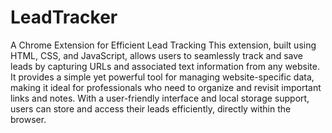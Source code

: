 # LeadTracker
 A Chrome Extension for Efficient Lead Tracking This extension, built using HTML, CSS, and JavaScript, allows users to seamlessly track and save leads by capturing URLs and associated text information from any website. It provides a simple yet powerful tool for managing website-specific data, making it ideal for professionals who need to organize and revisit important links and notes. With a user-friendly interface and local storage support, users can store and access their leads efficiently, directly within the browser.
